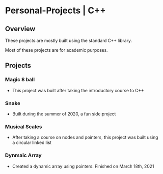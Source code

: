 # Personal-Projects | C++

## Overview
These projects are mostly built using the standard C++ library. 

Most of these projects are for academic purposes.

## Projects
### Magic 8 ball 
* This project was built after taking the introductory course to C++

### Snake
* Built during the summer of 2020, a fun side project

### Musical Scales
* After taking a course on nodes and pointers, this project was built using a circular linked list

### Dynmaic Array
* Created a dynamic array using pointers. Finished on March 18th, 2021
